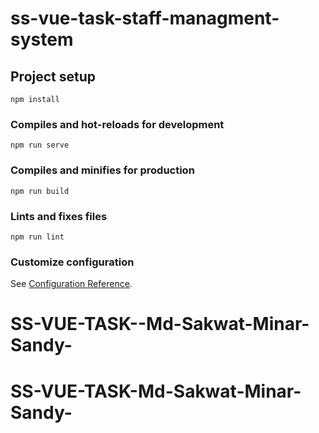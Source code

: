 # ss-vue-task-staff-managment-system

## Project setup
```
npm install
```

### Compiles and hot-reloads for development
```
npm run serve
```

### Compiles and minifies for production
```
npm run build
```

### Lints and fixes files
```
npm run lint
```

### Customize configuration
See [Configuration Reference](https://cli.vuejs.org/config/).
# SS-VUE-TASK--Md-Sakwat-Minar-Sandy-
# SS-VUE-TASK-Md-Sakwat-Minar-Sandy-
